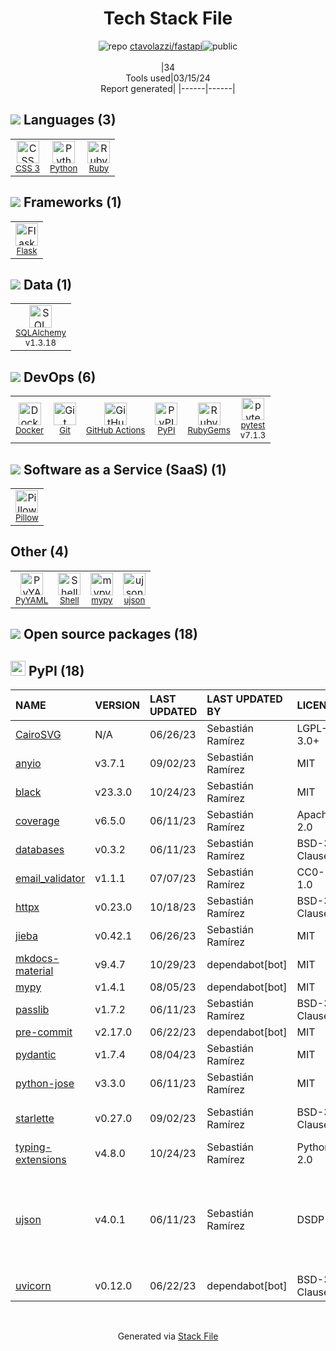 <!--
&lt;--- Readme.md Snippet without images Start ---&gt;
## Tech Stack
ctavolazzi/fastapi is built on the following main stack:

- [Python](https://www.python.org) – Languages
- [Ruby](https://www.ruby-lang.org) – Languages
- [Flask](http://flask.pocoo.org/) – Microframeworks (Backend)
- [SQLAlchemy](http://www.sqlalchemy.org/) – Object Relational Mapper (ORM)
- [Docker](https://www.docker.com/) – Virtual Machine Platforms & Containers
- [GitHub Actions](https://github.com/features/actions) – Continuous Integration
- [pytest](http://pytest.org/latest/) – Testing Frameworks
- [Pillow](https://python-pillow.github.io/) – Image Processing and Management
- [Shell](https://en.wikipedia.org/wiki/Shell_script) – Shells

Full tech stack [here](/techstack.md)

&lt;--- Readme.md Snippet without images End ---&gt;

&lt;--- Readme.md Snippet with images Start ---&gt;
## Tech Stack
ctavolazzi/fastapi is built on the following main stack:

- <img width='25' height='25' src='https://img.stackshare.io/service/993/pUBY5pVj.png' alt='Python'/> [Python](https://www.python.org) – Languages
- <img width='25' height='25' src='https://img.stackshare.io/service/989/ruby.png' alt='Ruby'/> [Ruby](https://www.ruby-lang.org) – Languages
- <img width='25' height='25' src='https://img.stackshare.io/service/1001/default_6d109315b60108628b7cd3e159b84645c31ef0e2.png' alt='Flask'/> [Flask](http://flask.pocoo.org/) – Microframeworks (Backend)
- <img width='25' height='25' src='https://img.stackshare.io/service/1839/q5uAkmy7.png' alt='SQLAlchemy'/> [SQLAlchemy](http://www.sqlalchemy.org/) – Object Relational Mapper (ORM)
- <img width='25' height='25' src='https://img.stackshare.io/service/586/n4u37v9t_400x400.png' alt='Docker'/> [Docker](https://www.docker.com/) – Virtual Machine Platforms & Containers
- <img width='25' height='25' src='https://img.stackshare.io/service/11563/actions.png' alt='GitHub Actions'/> [GitHub Actions](https://github.com/features/actions) – Continuous Integration
- <img width='25' height='25' src='https://img.stackshare.io/service/4586/Lu99Qe0Z_400x400.png' alt='pytest'/> [pytest](http://pytest.org/latest/) – Testing Frameworks
- <img width='25' height='25' src='https://img.stackshare.io/service/2375/default_1f67b0ca7416a9f52beb655f90b5602d5ef74b75.jpg' alt='Pillow'/> [Pillow](https://python-pillow.github.io/) – Image Processing and Management
- <img width='25' height='25' src='https://img.stackshare.io/service/4631/default_c2062d40130562bdc836c13dbca02d318205a962.png' alt='Shell'/> [Shell](https://en.wikipedia.org/wiki/Shell_script) – Shells

Full tech stack [here](/techstack.md)

&lt;--- Readme.md Snippet with images End ---&gt;
-->
<div align="center">

# Tech Stack File
![](https://img.stackshare.io/repo.svg "repo") [ctavolazzi/fastapi](https://github.com/ctavolazzi/fastapi)![](https://img.stackshare.io/public_badge.svg "public")
<br/><br/>
|34<br/>Tools used|03/15/24 <br/>Report generated|
|------|------|
</div>

## <img src='https://img.stackshare.io/languages.svg'/> Languages (3)
<table><tr>
  <td align='center'>
  <img width='36' height='36' src='https://img.stackshare.io/service/6727/css.png' alt='CSS 3'>
  <br>
  <sub><a href="https://developer.mozilla.org/en-US/docs/Web/CSS/CSS3">CSS 3</a></sub>
  <br>
  <sub></sub>
</td>

<td align='center'>
  <img width='36' height='36' src='https://img.stackshare.io/service/993/pUBY5pVj.png' alt='Python'>
  <br>
  <sub><a href="https://www.python.org">Python</a></sub>
  <br>
  <sub></sub>
</td>

<td align='center'>
  <img width='36' height='36' src='https://img.stackshare.io/service/989/ruby.png' alt='Ruby'>
  <br>
  <sub><a href="https://www.ruby-lang.org">Ruby</a></sub>
  <br>
  <sub></sub>
</td>

</tr>
</table>

## <img src='https://img.stackshare.io/frameworks.svg'/> Frameworks (1)
<table><tr>
  <td align='center'>
  <img width='36' height='36' src='https://img.stackshare.io/service/1001/default_6d109315b60108628b7cd3e159b84645c31ef0e2.png' alt='Flask'>
  <br>
  <sub><a href="http://flask.pocoo.org/">Flask</a></sub>
  <br>
  <sub></sub>
</td>

</tr>
</table>

## <img src='https://img.stackshare.io/databases.svg'/> Data (1)
<table><tr>
  <td align='center'>
  <img width='36' height='36' src='https://img.stackshare.io/service/1839/q5uAkmy7.png' alt='SQLAlchemy'>
  <br>
  <sub><a href="http://www.sqlalchemy.org/">SQLAlchemy</a></sub>
  <br>
  <sub>v1.3.18</sub>
</td>

</tr>
</table>

## <img src='https://img.stackshare.io/devops.svg'/> DevOps (6)
<table><tr>
  <td align='center'>
  <img width='36' height='36' src='https://img.stackshare.io/service/586/n4u37v9t_400x400.png' alt='Docker'>
  <br>
  <sub><a href="https://www.docker.com/">Docker</a></sub>
  <br>
  <sub></sub>
</td>

<td align='center'>
  <img width='36' height='36' src='https://img.stackshare.io/service/1046/git.png' alt='Git'>
  <br>
  <sub><a href="http://git-scm.com/">Git</a></sub>
  <br>
  <sub></sub>
</td>

<td align='center'>
  <img width='36' height='36' src='https://img.stackshare.io/service/11563/actions.png' alt='GitHub Actions'>
  <br>
  <sub><a href="https://github.com/features/actions">GitHub Actions</a></sub>
  <br>
  <sub></sub>
</td>

<td align='center'>
  <img width='36' height='36' src='https://img.stackshare.io/service/12572/-RIWgodF_400x400.jpg' alt='PyPI'>
  <br>
  <sub><a href="https://pypi.org/">PyPI</a></sub>
  <br>
  <sub></sub>
</td>

<td align='center'>
  <img width='36' height='36' src='https://img.stackshare.io/service/12795/5jL6-BA5_400x400.jpeg' alt='RubyGems'>
  <br>
  <sub><a href="https://rubygems.org/">RubyGems</a></sub>
  <br>
  <sub></sub>
</td>

<td align='center'>
  <img width='36' height='36' src='https://img.stackshare.io/service/4586/Lu99Qe0Z_400x400.png' alt='pytest'>
  <br>
  <sub><a href="http://pytest.org/latest/">pytest</a></sub>
  <br>
  <sub>v7.1.3</sub>
</td>

</tr>
</table>

## <img src='https://img.stackshare.io/saas.svg'/> Software as a Service (SaaS) (1)
<table><tr>
  <td align='center'>
  <img width='36' height='36' src='https://img.stackshare.io/service/2375/default_1f67b0ca7416a9f52beb655f90b5602d5ef74b75.jpg' alt='Pillow'>
  <br>
  <sub><a href="https://python-pillow.github.io/">Pillow</a></sub>
  <br>
  <sub></sub>
</td>

</tr>
</table>

## Other (4)
<table><tr>
  <td align='center'>
  <img width='36' height='36' src='https://img.stackshare.io/service/3730/no-img-open-source.png' alt='PyYAML'>
  <br>
  <sub><a href="http://pyyaml.org/wiki/PyYAML">PyYAML</a></sub>
  <br>
  <sub></sub>
</td>

<td align='center'>
  <img width='36' height='36' src='https://img.stackshare.io/service/4631/default_c2062d40130562bdc836c13dbca02d318205a962.png' alt='Shell'>
  <br>
  <sub><a href="https://en.wikipedia.org/wiki/Shell_script">Shell</a></sub>
  <br>
  <sub></sub>
</td>

<td align='center'>
  <img width='36' height='36' src='https://img.stackshare.io/service/7350/eaca159133a3901e24ddb407d1235c25_normal.png' alt='mypy'>
  <br>
  <sub><a href="http://mypy-lang.org/">mypy</a></sub>
  <br>
  <sub></sub>
</td>

<td align='center'>
  <img width='36' height='36' src='https://img.stackshare.io/service/3728/443744.png' alt='ujson'>
  <br>
  <sub><a href="http://github.com/esnme/ultrajson">ujson</a></sub>
  <br>
  <sub></sub>
</td>

</tr>
</table>


## <img src='https://img.stackshare.io/group.svg' /> Open source packages (18)</h2>

## <img width='24' height='24' src='https://img.stackshare.io/service/12572/-RIWgodF_400x400.jpg'/> PyPI (18)

|NAME|VERSION|LAST UPDATED|LAST UPDATED BY|LICENSE|VULNERABILITIES|
|:------|:------|:------|:------|:------|:------|
|[CairoSVG](https://pypi.org/project/CairoSVG)|N/A|06/26/23|Sebastián Ramírez |LGPL-3.0+|N/A|
|[anyio](https://pypi.org/project/anyio)|v3.7.1|09/02/23|Sebastián Ramírez |MIT|N/A|
|[black](https://pypi.org/project/black)|v23.3.0|10/24/23|Sebastián Ramírez |MIT|N/A|
|[coverage](https://pypi.org/project/coverage)|v6.5.0|06/11/23|Sebastián Ramírez |Apache-2.0|N/A|
|[databases](https://pypi.org/project/databases)|v0.3.2|06/11/23|Sebastián Ramírez |BSD-3-Clause|N/A|
|[email_validator](https://pypi.org/project/email_validator)|v1.1.1|07/07/23|Sebastián Ramírez |CC0-1.0|N/A|
|[httpx](https://pypi.org/project/httpx)|v0.23.0|10/18/23|Sebastián Ramírez |BSD-3-Clause|N/A|
|[jieba](https://pypi.org/project/jieba)|v0.42.1|06/26/23|Sebastián Ramírez |MIT|N/A|
|[mkdocs-material](https://pypi.org/project/mkdocs-material)|v9.4.7|10/29/23|dependabot[bot] |MIT|N/A|
|[mypy](https://pypi.org/project/mypy)|v1.4.1|08/05/23|dependabot[bot] |MIT|N/A|
|[passlib](https://pypi.org/project/passlib)|v1.7.2|06/11/23|Sebastián Ramírez |BSD-3-Clause|N/A|
|[pre-commit](https://pypi.org/project/pre-commit)|v2.17.0|06/22/23|dependabot[bot] |MIT|N/A|
|[pydantic](https://pypi.org/project/pydantic)|v1.7.4|08/04/23|Sebastián Ramírez |MIT|N/A|
|[python-jose](https://pypi.org/project/python-jose)|v3.3.0|06/11/23|Sebastián Ramírez |MIT|N/A|
|[starlette](https://pypi.org/project/starlette)|v0.27.0|09/02/23|Sebastián Ramírez |BSD-3-Clause|[CVE-2024-24762](https://github.com/advisories/GHSA-2jv5-9r88-3w3p) (High)<br/>[](https://github.com/advisories/GHSA-93gm-qmq6-w238) (High)|
|[typing-extensions](https://pypi.org/project/typing-extensions)|v4.8.0|10/24/23|Sebastián Ramírez |Python-2.0|N/A|
|[ujson](https://pypi.org/project/ujson)|v4.0.1|06/11/23|Sebastián Ramírez |DSDP|[CVE-2022-31116](https://github.com/advisories/GHSA-wpqr-jcpx-745r) (High)<br/>[CVE-2021-45958](https://github.com/advisories/GHSA-fh56-85cw-5pq6) (Moderate)<br/>[CVE-2022-31117](https://github.com/advisories/GHSA-fm67-cv37-96ff) (Moderate)|
|[uvicorn](https://pypi.org/project/uvicorn)|v0.12.0|06/22/23|dependabot[bot] |BSD-3-Clause|N/A|

<br/>
<div align='center'>

Generated via [Stack File](https://github.com/marketplace/stack-file)
